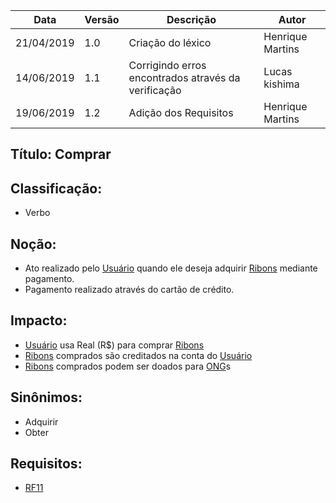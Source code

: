 | Data | Versão | Descrição | Autor |
|---|---|---|---|
| 21/04/2019 | 1.0 | Criação do léxico  | Henrique Martins |
| 14/06/2019 | 1.1 | Corrigindo erros encontrados através da verificação  | Lucas kishima |
| 19/06/2019 | 1.2 | Adição dos Requisitos  | Henrique Martins |

## Título: Comprar

## Classificação:

- Verbo

## Noção:

- Ato realizado pelo [Usuário](https://github.com/requisitos-2019-1/Ribon/blob/master/Modelagem%20de%20Requisitos/Lexicos/LX031_Usuário.md) quando ele deseja adquirir [Ribons](https://github.com/requisitos-2019-1/Ribon/blob/master/Modelagem%20de%20Requisitos/Lexicos/LX026_Ribon.md) mediante pagamento.
- Pagamento realizado através do cartão de crédito. 

## Impacto:

- [Usuário](https://github.com/requisitos-2019-1/Ribon/blob/master/Modelagem%20de%20Requisitos/Lexicos/LX031_Usuário.md) usa Real (R$) para comprar [Ribons](https://github.com/requisitos-2019-1/Ribon/blob/master/Modelagem%20de%20Requisitos/Lexicos/LX026_Ribon.md)
- [Ribons](https://github.com/requisitos-2019-1/Ribon/blob/master/Modelagem%20de%20Requisitos/Lexicos/LX026_Ribon.md) comprados são creditados na conta do [Usuário](https://github.com/requisitos-2019-1/Ribon/blob/master/Modelagem%20de%20Requisitos/Lexicos/LX031_Usuário.md)
- [Ribons](https://github.com/requisitos-2019-1/Ribon/blob/master/Modelagem%20de%20Requisitos/Lexicos/LX026_Ribon.md) comprados podem ser doados para [ONG](https://github.com/requisitos-2019-1/Ribon/blob/master/Modelagem%20de%20Requisitos/Lexicos/LX019_Ong.md)s

## Sinônimos:

- Adquirir
- Obter

## Requisitos:

- [RF11](https://github.com/requisitos-2019-1/Ribon/blob/master/Requisitos/Requisitos_Funcionais.md#RF11)